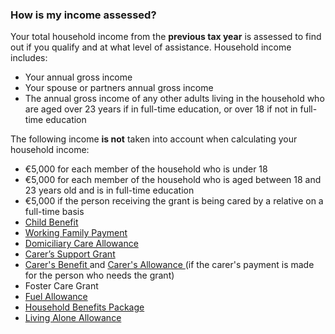 ###  **How is my income assessed?**

Your total household income from the **previous tax year** is assessed to find
out if you qualify and at what level of assistance. Household income includes:

  * Your annual gross income 
  * Your spouse or partners annual gross income 
  * The annual gross income of any other adults living in the household who are aged over 23 years if in full-time education, or over 18 if not in full-time education 

The following income **is not** taken into account when calculating your
household income:

  * €5,000 for each member of the household who is under 18 
  * €5,000 for each member of the household who is aged between 18 and 23 years old and is in full-time education 
  * €5,000 if the person receiving the grant is being cared by a relative on a full-time basis 
  * [ Child Benefit ](https://www.citizensinformation.ie/en/social-welfare/social-welfare-payments/social-welfare-payments-to-families-and-children/child-benefit/)
  * [ Working Family Payment ](/en/social-welfare/families-and-children/working-family-payment/)
  * [ Domiciliary Care Allowance ](https://www.citizensinformation.ie/en/social-welfare/social-welfare-payments/disability-and-illness/domiciliary-care-allowance/)
  * [ Carer’s Support Grant ](https://www.citizensinformation.ie/en/social-welfare/social-welfare-payments/carers/respite-care-grant/)
  * [ Carer's Benefit ](https://www.citizensinformation.ie/en/social-welfare/social-welfare-payments/carers/carers-benefit/) and [ Carer's Allowance ](https://www.citizensinformation.ie/en/social-welfare/social-welfare-payments/carers/carers-allowance/) (if the carer's payment is made for the person who needs the grant) 
  * Foster Care Grant 
  * [ Fuel Allowance ](/en/social-welfare/extra-social-welfare-benefits/fuel-allowance/)
  * [ Household Benefits Package ](/en/social-welfare/extra-social-welfare-benefits/household-benefits-package/)
  * [ Living Alone Allowance ](/en/social-welfare/extra-social-welfare-benefits/living-alone-allowance/)
